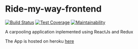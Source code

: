 # Ride-my-way-frontend
[![Build Status](https://travis-ci.org/d-beloved/Ride-my-way-frontend.svg?branch=develop)](https://travis-ci.org/d-beloved/Ride-my-way-frontend) [![Test Coverage](https://api.codeclimate.com/v1/badges/ea8c88e922e0f0c20e63/test_coverage)](https://codeclimate.com/github/d-beloved/Ride-my-way-frontend/test_coverage) [![Maintainability](https://api.codeclimate.com/v1/badges/ea8c88e922e0f0c20e63/maintainability)](https://codeclimate.com/github/d-beloved/Ride-my-way-frontend/maintainability)

A carpooling application inplemented using ReactJs and Redux

The App is hosted on heroku [ here ](https://my-ridemyway.herokuapp.com/)